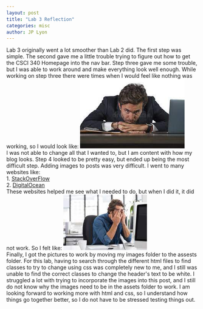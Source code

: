 ```yaml
---
layout: post
title: "Lab 3 Reflection"
categories: misc
author: JP Lyon
---
```


Lab 3 originally went a lot smoother than Lab 2 did. The first step was simple. The second gave me a little trouble trying to figure out how to get the CSCI 340 Homepage into the nav bar. Step three gave me some trouble, but I was able to work around and make everything look well enough. While working on step three there were times when I would feel like nothing was working, so I would look like: ![Stress1](/assets/Images/download-2.jpg)  
I was not able to change all that I wanted to, but I am content with how my blog looks. Step 4 looked to be pretty easy, but ended up being the most difficult step. Adding images to posts was very difficult. I went to many websites like:  
    1. [StackOverFlow](https://stackoverflow.com/questions/40197197/jekyll-how-to-display-an-image-in-a-post)  
    2. [DigitalOcean](https://www.digitalocean.com/community/tutorials/markdown-markdown-images)  
These websites helped me see what I needed to do, but when I did it, it did not work. So I felt like: ![Stress2](/assets/Images/Stressed-Out.jpg)  
Finally, I got the pictures to work by moving my images folder to the assests folder. For this lab, having to search through the different html files to find classes to try to change using css was completely new to me, and I still was unable to find the correct classes to change the header's text to be white. I struggled a lot with trying to incorporate the images into this post, and I still do not know why the images need to be in the assets folder to work. I am looking forward to working more with html and css, so I understand how things go together better, so I do not have to be stressed testing things out.
 